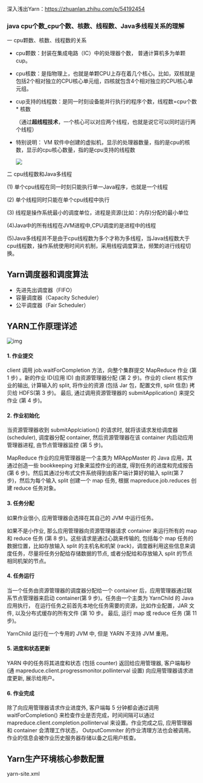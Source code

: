 深入浅出Yarn：https://zhuanlan.zhihu.com/p/54192454

### java cpu个数_cpu个数、核数、线程数、Java多线程关系的理解

一 cpu颗数、核数、线程数的关系

* cpu颗数：封装在集成电路（IC）中的处理器个数，  普通计算机多为单颗cup。 

* cpu核数：是指物理上，也就是单颗CPU上存在着几个核心。比如，双核就是包括2个相对独立的CPU核心单元组，四核就包含4个相对独立的CPU核心单元组。 

* cup支持的线程数：是同一时刻设备能并行执行的程序个数，线程数=cpu个数 * 核数

  （通过**超线程技术**，一个核心可以对应两个线程，也就是说它可以同时运行两个线程）

* 特别说明： VM 软件中创建的虚拟机，显示的处理器数量，指的是cpu的核数，显示的cpu核心数量，指的是cpu支持的线程数

  ![](https://img-blog.csdnimg.cn/2020081017013823.png?x-oss-process=image/watermark,type_ZmFuZ3poZW5naGVpdGk,shadow_10,text_aHR0cHM6Ly9ibG9nLmNzZG4ubmV0L3dlaXhpbl80MDk3NjI2MQ==,size_16,color_FFFFFF,t_70)

二 cpu线程数和Java多线程

(1) 单个cpu线程在同一时刻只能执行单一Java程序，也就是一个线程

(2) 单个线程同时只能在单个cpu线程中执行

(3) 线程是操作系统最小的调度单位，进程是资源(比如：内存)分配的最小单位

(4)Java中的所有线程在JVM进程中,CPU调度的是进程中的线程

(5)Java多线程并不是由于cpu线程数为多个才称为多线程，当Java线程数大于cpu线程数，操作系统使用时间片机制，采用线程调度算法，频繁的进行线程切换。

## Yarn调度器和调度算法

* 先进先出调度器（FIFO）
* 容量调度器（Capacity Scheduler）
* 公平调度器（Fair Scheduler）

## YARN工作原理详述

![img](https://camo.githubusercontent.com/b74d406a47c641009b8f6a12f315b2f69f12ba6ca389a677b0dd837b94066cc0/68747470733a2f2f67697465652e636f6d2f68656962616979696e672f426967446174612d4e6f7465732f7261772f6d61737465722f70696374757265732f7961726ee5b7a5e4bd9ce58e9fe790862e706e67)

#### 1. 作业提交

client 调用 job.waitForCompletion 方法，向整个集群提交 MapReduce 作业 (第 1 步) 。新的作业 ID(应用 ID) 由资源管理器分配 (第 2 步)。作业的 client 核实作业的输出, 计算输入的 split, 将作业的资源 (包括 Jar 包，配置文件, split 信息) 拷贝给 HDFS(第 3 步)。 最后, 通过调用资源管理器的 submitApplication() 来提交作业 (第 4 步)。

#### 2. 作业初始化

当资源管理器收到 submitApplciation() 的请求时, 就将该请求发给调度器 (scheduler), 调度器分配 container, 然后资源管理器在该 container 内启动应用管理器进程, 由节点管理器监控 (第 5 步)。

MapReduce 作业的应用管理器是一个主类为 MRAppMaster 的 Java 应用，其通过创造一些 bookkeeping 对象来监控作业的进度, 得到任务的进度和完成报告 (第 6 步)。然后其通过分布式文件系统得到由客户端计算好的输入 split(第 7 步)，然后为每个输入 split 创建一个 map 任务, 根据 mapreduce.job.reduces 创建 reduce 任务对象。

#### 3. 任务分配

如果作业很小, 应用管理器会选择在其自己的 JVM 中运行任务。

如果不是小作业, 那么应用管理器向资源管理器请求 container 来运行所有的 map 和 reduce 任务 (第 8 步)。这些请求是通过心跳来传输的, 包括每个 map 任务的数据位置，比如存放输入 split 的主机名和机架 (rack)，调度器利用这些信息来调度任务，尽量将任务分配给存储数据的节点, 或者分配给和存放输入 split 的节点相同机架的节点。

#### 4. 任务运行

当一个任务由资源管理器的调度器分配给一个 container 后，应用管理器通过联系节点管理器来启动 container(第 9 步)。任务由一个主类为 YarnChild 的 Java 应用执行， 在运行任务之前首先本地化任务需要的资源，比如作业配置，JAR 文件, 以及分布式缓存的所有文件 (第 10 步。 最后, 运行 map 或 reduce 任务 (第 11 步)。

YarnChild 运行在一个专用的 JVM 中, 但是 YARN 不支持 JVM 重用。

#### 5. 进度和状态更新

YARN 中的任务将其进度和状态 (包括 counter) 返回给应用管理器, 客户端每秒 (通 mapreduce.client.progressmonitor.pollinterval 设置) 向应用管理器请求进度更新, 展示给用户。

#### 6. 作业完成

除了向应用管理器请求作业进度外, 客户端每 5 分钟都会通过调用 waitForCompletion() 来检查作业是否完成，时间间隔可以通过 mapreduce.client.completion.pollinterval 来设置。作业完成之后, 应用管理器和 container 会清理工作状态， OutputCommiter 的作业清理方法也会被调用。作业的信息会被作业历史服务器存储以备之后用户核查。



## Yarn生产环境核心参数配置

yarn-site.xml